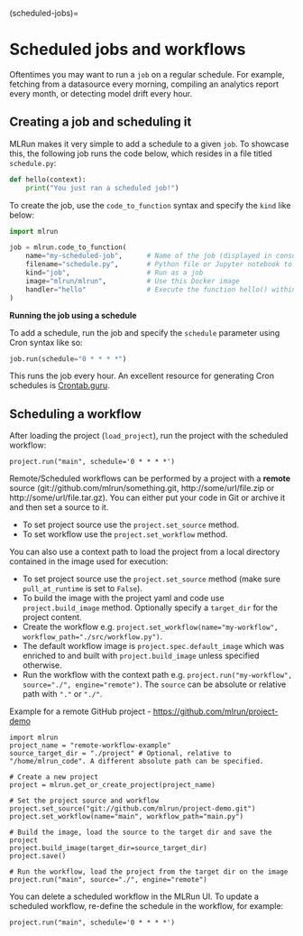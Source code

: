 (scheduled-jobs)=
# Scheduled jobs and workflows

Oftentimes you may want to run a `job` on a regular schedule. For example, fetching from a datasource every morning, compiling an analytics report every month, or detecting model drift every hour.

## Creating a job and scheduling it

MLRun makes it very simple to add a schedule to a given `job`. To showcase this, the following job runs the code below, which resides in a file titled `schedule.py`:

```python
def hello(context):
    print("You just ran a scheduled job!")
```

To create the job, use the `code_to_function` syntax and specify the `kind` like below:

```python
import mlrun

job = mlrun.code_to_function(
    name="my-scheduled-job",      # Name of the job (displayed in console and UI)
    filename="schedule.py",       # Python file or Jupyter notebook to run
    kind="job",                   # Run as a job
    image="mlrun/mlrun",          # Use this Docker image
    handler="hello"               # Execute the function hello() within code.py
)
```

**Running the job using a schedule**

To add a schedule, run the job and specify the `schedule` parameter using Cron syntax like so:

```python
job.run(schedule="0 * * * *")
```

This runs the job every hour. An excellent resource for generating Cron schedules is [Crontab.guru](https://crontab.guru/).

## Scheduling a workflow

After loading the project (`load_project`), run the project with the scheduled workflow:

```
project.run("main", schedule='0 * * * *')
```

Remote/Scheduled workflows can be performed by a project with a **remote** source (git://github.com/mlrun/something.git, http://some/url/file.zip or http://some/url/file.tar.gz). You can either put your code in Git or archive it and then set a source to it.
* To set project source use the `project.set_source` method.
* To set workflow use the `project.set_workflow` method.

You can also use a context path to load the project from a local directory contained in the image used for execution:
* To set project source use the `project.set_source` method (make sure `pull_at_runtime` is set to `False`).
* To build the image with the project yaml and code use `project.build_image` method. Optionally specify a `target_dir` for the project content.
* Create the workflow e.g. `project.set_workflow(name="my-workflow", workflow_path="./src/workflow.py")`.
* The default workflow image is `project.spec.default_image` which was enriched to and built with `project.build_image` unless specified otherwise.
* Run the workflow with the context path e.g. `project.run("my-workflow", source="./", engine="remote")`. The `source` can be absolute or relative path with `"."` or `"./"`.

Example for a remote GitHub project - https://github.com/mlrun/project-demo

```
import mlrun
project_name = "remote-workflow-example"
source_target_dir = "./project" # Optional, relative to "/home/mlrun_code". A different absolute path can be specified.

# Create a new project
project = mlrun.get_or_create_project(project_name)

# Set the project source and workflow
project.set_source("git://github.com/mlrun/project-demo.git")
project.set_workflow(name="main", workflow_path="main.py")

# Build the image, load the source to the target dir and save the project
project.build_image(target_dir=source_target_dir)
project.save()

# Run the workflow, load the project from the target dir on the image
project.run("main", source="./", engine="remote")
```

You can delete a scheduled workflow in the MLRun UI. To update a scheduled workflow, re-define the schedule in the workflow, for example:

```
project.run("main", schedule='0 * * * *')
```